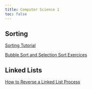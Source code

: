 ```yaml
---
title: Computer Science 1
toc: false
---
```


## Sorting

[Sorting Tutorial](sorting/sorting.md)

[Bubble Sort and Selection Sort Exercices](sorting/SortingQuiz.md)

## Linked Lists

[How to Reverse a Linked List Process](linked-lists/reverse-linked-list.md)
